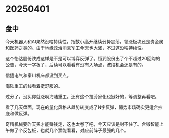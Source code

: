 # 20250401

## 盘中

今天机器人和AI果然没啥持续性，指数小高开继续弱势震荡，领涨板块还是贵金属和医药之类的。由于地缘政治消息军工今天也大涨，不过这没啥持续性。

这个怡达股份跌成这样是不是可以博弈反弹了。恒润股份出了个不超过20回购的公告，今天一字板了，后续可以看看有没有入场点，波段机会还是有的。

信捷电气和秦川机床都没到买点。

海陆重工的线看着挺舒服的。

过分了，没买你就涨啊海陆重工。还有这个拉芳家化也挺好的，等调整再看吧。

看了几天盘面，现在的量化风格从趋势转变成了N字反弹，弱势市场确实更适合抄底和做反弹。

奇精机械要昨天买才能赚钱走，这也太卷了吧，今天应该是封不住了。合锻智能上午做了个反包板，也就几个票能看看，对应前阵子最强的几个。


